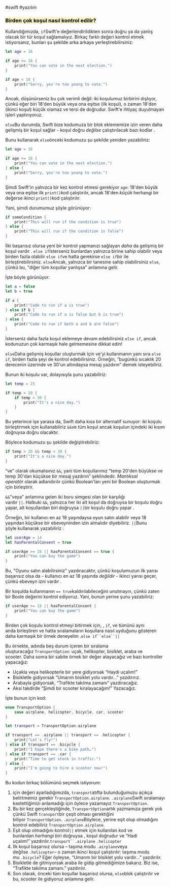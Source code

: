 
#swift #yazılım 

### <mark style="background: #FFF3A3A6;"> Birden çok koşul nasıl kontrol edilir?</mark>

Kullandığımızda, `if`Swift'e değerlendirildikten sonra doğru ya da yanlış olacak bir tür koşul sağlamalıyız. Birkaç farklı değeri kontrol etmek istiyorsanız, bunları şu şekilde arka arkaya yerleştirebilirsiniz:

```swift
let age = 16

if age >= 18 {
    print("You can vote in the next election.")
}

if age < 18 {
    print("Sorry, you're too young to vote.")
}
```

Ancak, düşünürseniz bu çok verimli değil: iki koşulumuz birbirini dışlıyor, çünkü eğer biri 18'den büyük veya ona eşitse (ilk koşul), o zaman 18'den (ikinci koşul) küçük olamaz ve tersi de doğrudur. Swift'e ihtiyaç duyulmayan işleri yaptırıyoruz.

`else`Bu durumda, Swift bize kodumuza bir blok eklememize izin veren daha gelişmiş bir koşul sağlar - koşul doğru _değilse_ çalıştırılacak bazı kodlar .

Bunu kullanarak `else`önceki kodumuzu şu şekilde yeniden yazabiliriz:

```swift
let age = 16

if age >= 18 {
    print("You can vote in the next election.")
} else {
    print("Sorry, you're too young to vote.")
}
```

Şimdi Swift'in yalnızca bir kez kontrol etmesi gerekiyor `age`: 18'den büyük veya ona eşitse ilk `print()`kod çalıştırılır, ancak 18'den _küçük_ herhangi bir değerse ikinci `print()`kod çalıştırılır.

Yani, şimdi durumumuz şöyle görünüyor:

```swift
if someCondition {
    print("This will run if the condition is true")
} else {
    print("This will run if the condition is false")
}
```

İlki başarısız olursa yeni bir kontrol yapmanızı sağlayan _daha_ da gelişmiş bir koşul vardır . `else if`İsterseniz bunlardan yalnızca birine sahip olabilir veya birden fazla olabilir `else if`ve hatta gerekirse `else if`bir ile birleştirebilirsiniz. `else`Ancak, yalnızca bir tanesine sahip olabilirsiniz `else`, çünkü bu, "diğer tüm koşullar yanlışsa" anlamına gelir.

İşte böyle görünüyor:

```swift
let a = false
let b = true

if a {
    print("Code to run if a is true")
} else if b {
    print("Code to run if a is false but b is true")
} else {
    print("Code to run if both a and b are false")
}
```

İsterseniz daha fazla koşul eklemeye devam edebilirsiniz `else if`, ancak kodunuzun çok karmaşık hale gelmemesine dikkat edin!

`else`Daha gelişmiş koşullar oluşturmak için ve'yi kullanmanın yanı sıra `else if`, birden fazla şeyi de kontrol edebilirsiniz. Örneğin, “bugünkü sıcaklık 20 derecenin üzerinde ve 30'un altındaysa mesaj yazdırın” demek isteyebiliriz.

Bunun iki koşulu var, dolayısıyla şunu yazabiliriz:

```swift
let temp = 25

if temp > 20 {
    if temp < 30 {
        print("It's a nice day.")
    }
}
```

Bu yeterince işe yarasa da, Swift daha kısa bir alternatif sunuyor: iki koşulu birleştirmek için kullanabiliriz `&&`ve tüm koşul ancak koşulun içindeki iki kısım doğruysa doğru olacaktır.

Böylece kodumuzu şu şekilde değiştirebiliriz:

```swift
if temp > 20 && temp < 30 {
    print("It's a nice day.")
}
```

“ve” olarak okumalısınız `&&`, yani tüm koşullarımız “temp 20'den büyükse ve temp 30'dan küçükse bir mesaj yazdırın” şeklindedir. _Mantıksal operatör_ olarak adlandırılır çünkü Boolean'ları yeni bir Boolean oluşturmak için birleştirir.

`&&`"veya" anlamına gelen iki boru simgesi olan bir karşılığı vardır `||`. Halbuki `&&`, yalnızca her iki alt koşul da doğruysa bir koşulu doğru yapar, alt koşullardan _biri_ doğruysa `||`bir koşulu doğru yapar .

Örneğin, bir kullanıcı en az 18 yaşındaysa oyun satın alabilir veya 18 yaşından küçükse bir ebeveyninden izin almalıdır diyebiliriz. `||`Bunu şöyle kullanarak yazabiliriz :

```swift
let userAge = 14
let hasParentalConsent = true

if userAge >= 18 || hasParentalConsent == true {
    print("You can buy the game")
}
```

Bu, "Oyunu satın alabilirsiniz" yazdıracaktır, çünkü koşulumuzun ilk yarısı başarısız olsa da - kullanıcı en az 18 yaşında _değildir_ - ikinci yarısı geçer, çünkü ebeveyn izni vardır _._

Bir koşulda kullanmanın `== true`kaldırılabileceğini unutmayın, çünkü zaten bir Boole değerini kontrol ediyoruz. Yani, bunun yerine şunu yazabiliriz:

```swift
if userAge >= 18 || hasParentalConsent {
    print("You can buy the game")
}
```

Birden çok koşulu kontrol etmeyi bitirmek için, , `if`, ve tümünü aynı anda birleştiren ve hatta sıralamaların koşullara nasıl uyduğunu gösteren daha karmaşık bir örnek deneyelim .`else if``else``||`

Bu örnekte, adında beş durum içeren bir sıralama oluşturacağız `TransportOption`: uçak, helikopter, bisiklet, araba ve scooter. Daha sonra bir sabite örnek bir değer atayacağız ve bazı kontroller yapacağız:

-   Uçakla veya helikopterle bir yere gidiyorsak “Haydi uçalım!”
-   Bisikletle gidiyorsak “Umarım bisiklet yolu vardır…” yazdırırız.
-   Arabayla gidiyorsak, “Trafikte takılma zamanı” yazdıracağız.
-   Aksi takdirde “Şimdi bir scooter kiralayacağım!” Yazacağız.

İşte bunun için kod:

```swift
enum TransportOption {
    case airplane, helicopter, bicycle, car, scooter
}

let transport = TransportOption.airplane

if transport == .airplane || transport == .helicopter {
    print("Let's fly!")
} else if transport == .bicycle {
    print("I hope there's a bike path…")
} else if transport == .car {
    print("Time to get stuck in traffic.")
} else {
    print("I'm going to hire a scooter now!")
}
```

Bu kodun birkaç bölümünü seçmek istiyorum:

1.  için değeri ayarladığımızda, `transport`atıfta bulunduğumuzu açıkça belirtmemiz gerekir `TransportOption.airplane`. `.airplane`Swift sıralamayı kastettiğimizi anlamadığı için öylece yazamayız `TransportOption`.
2.  Bu bir kez gerçekleştiğinde, `TransportOption`artık yazmamıza gerek yok çünkü Swift `transport`bir çeşit olması gerektiğini biliyor `TransportOption`. `.airplane`Böylece, yerine eşit olup olmadığını kontrol edebiliriz `TransportOption.airplane`.
3.  Eşit olup olmadığını _kontrol_`||` etmek için kullanılan kod ve bunlardan _herhangi biri_ doğruysa , koşul doğrudur ve “Hadi uçalım!” yazdırılır.`transport``.airplane` `.helicopter`
4.  İlk koşul başarısız olursa – taşıma modu `.airplane`veya değilse `.helicopter`– o zaman ikinci koşul çalıştırılır: taşıma modu mu `.bicycle`? Eğer öyleyse, “Umarım bir bisiklet yolu vardır…” yazdırılır.
5.  Bisikletle de gitmiyorsak araba ile gidip gitmediğimize bakarız. Biz ise, “Trafikte takılma zamanı.” yazdırılır.
6.  Son olarak, önceki tüm koşullar başarısız olursa, `else`blok çalıştırılır ve bu, scooter ile gidiyoruz anlamına gelir.